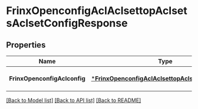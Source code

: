 # FrinxOpenconfigAclAclsettopAclsetsAclsetConfigResponse

## Properties
Name | Type | Description | Notes
------------ | ------------- | ------------- | -------------
**FrinxOpenconfigAclconfig** | [***FrinxOpenconfigAclAclsettopAclsetsAclsetConfig**](frinx.openconfig.acl.aclsettop.aclsets.aclset.Config.md) |  | [optional] [default to null]

[[Back to Model list]](../README.md#documentation-for-models) [[Back to API list]](../README.md#documentation-for-api-endpoints) [[Back to README]](../README.md)


